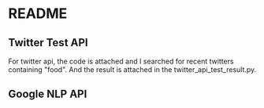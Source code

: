 <h1> README </h1>

<h2>Twitter Test API</h2>

<p>
  For twitter api, the code is attached and I searched for recent twitters containing "food". And the result is attached in the twitter_api_test_result.py.
</p>

<h2>Google NLP API</h2>

<p>
  
</p>
